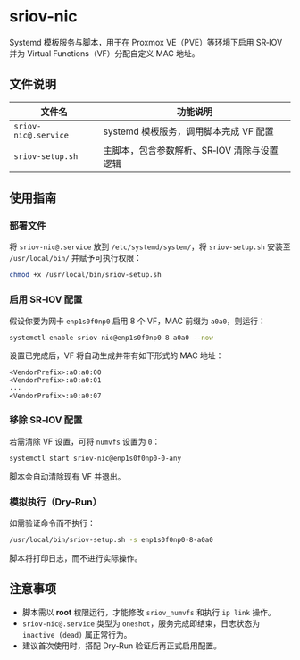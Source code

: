 # sriov-nic

Systemd 模板服务与脚本，用于在 Proxmox VE（PVE）等环境下启用 SR‑IOV 并为 Virtual Functions（VF）分配自定义 MAC 地址。

## 文件说明

| 文件名               | 功能说明                                        |
|----------------------|--------------------------------------------------|
| `sriov-nic@.service` | systemd 模板服务，调用脚本完成 VF 配置          |
| `sriov-setup.sh`     | 主脚本，包含参数解析、SR‑IOV 清除与设置逻辑      |

## 使用指南

### 部署文件

将 `sriov-nic@.service` 放到 `/etc/systemd/system/`，将 `sriov-setup.sh` 安装至 `/usr/local/bin/` 并赋予可执行权限：

```bash
chmod +x /usr/local/bin/sriov-setup.sh
````

### 启用 SR‑IOV 配置

假设你要为网卡 `enp1s0f0np0` 启用 8 个 VF，MAC 前缀为 `a0a0`，则运行：

```bash
systemctl enable sriov-nic@enp1s0f0np0-8-a0a0 --now
```

设置已完成后，VF 将自动生成并带有如下形式的 MAC 地址：

```
<VendorPrefix>:a0:a0:00
<VendorPrefix>:a0:a0:01
...
<VendorPrefix>:a0:a0:07
```

### 移除 SR‑IOV 配置

若需清除 VF 设置，可将 `numvfs` 设置为 `0`：

```bash
systemctl start sriov-nic@enp1s0f0np0-0-any
```

脚本会自动清除现有 VF 并退出。

### 模拟执行（Dry‑Run）

如需验证命令而不执行：

```bash
/usr/local/bin/sriov-setup.sh -s enp1s0f0np0-8-a0a0
```

脚本将打印日志，而不进行实际操作。

## 注意事项

* 脚本需以 **root** 权限运行，才能修改 `sriov_numvfs` 和执行 `ip link` 操作。
* `sriov-nic@.service` 类型为 `oneshot`，服务完成即结束，日志状态为 `inactive (dead)` 属正常行为。
* 建议首次使用时，搭配 Dry‑Run 验证后再正式启用配置。
